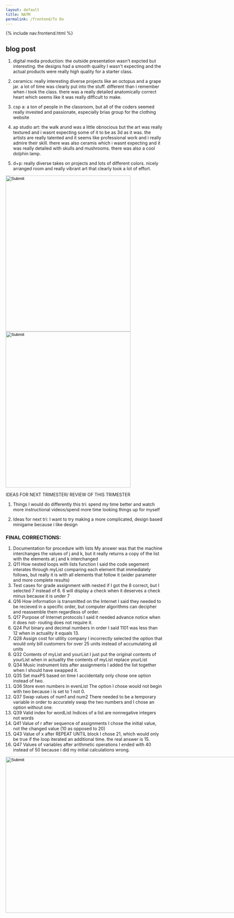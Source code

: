 ```yaml
---
layout: default
title: NATM
permalink: /frontend/To Do
---
```


{% include nav.frontend.html %}

## blog post

1. digital media production: the outside presentation wasn't expcted but interesting. the designs had a smooth quality I wasn't expecting and the actual products were really high quality for a starter class.

2. ceramics: really interesting diverse projects like an octopus and a grape jar. a lot of time was clearly put into the stuff. different than i remember when i took the class. there was a really detailed anatomically correct heart which seems like it was really difficult to make.

3. csp a: a ton of people in the classroom, but all of the coders seemed really invested and passionate, especially brias group for the clothing website

4. ap studio art: the walk arund was a little obnocious but the art was really textured and i wasnt expecting some of it to be as 3d as it was. the artists are really talented and it seems like professional work and i really admire their skill. there was also ceramis which i wasnt expecting and it was really detailed with skulls and mushrooms. there was also a cool dolphin lamp.

5. d+p: really diverse takes on projects and lots of different colors. nicely arranged room and really vibrant art that clearly took a lot of effort. 


<input name="natm" type="Image" src="{{site.baseurl}}/images/natm.jpeg"   width="400" 
     height="500" />
<input name="natm2" type="Image" src="{{site.baseurl}}/images/natm2.JPG"   width="400" 
     height="500" />

IDEAS FOR NEXT TRIMESTER/ REVIEW OF THIS TRIMESTER 

1. Things I would do differently this tri: spend my time better and watch more instructional videos/spend more time looking things up for myself

2. Ideas for next tri: I want to try making a more complicated, design based minigame because i like design

### FINAL CORRECTIONS:

1. Documentation for procedure with lists
     My answer was that the machine interchanges the values of j and k, but it really returns a copy of the list with the elements at j and k interchanged 
2. Q11 How nested loops with lists function
     I said the code segement interates through myList comparing each element that immediately follows, but really it is with all elements that follow it (wider parameter and more complete results)
3.  Test cases for grade assignment with nested if
     I got the 8 correct, but I selected 7 instead of 6. 6 will display a check when it deserves a check minus because it is under 7
4. Q16 How information is transmitted on the Internet
     I said they needed to be recieved in a specific order, but computer algorithms can decipher and reassemble them regardless of order. 
5. Q17 Purpose of Internet protocols
     I said it needed advance notice when it does not- routing does not require it. 
6. Q24 Put binary and decimal numbers in order
     I said 1101 was less than 12 when in actuality it equals 13.
7. Q28 Assign cost for utility company
     I incorrectly selected the option that would only bill customers for over 25 units instead of accumulating all units 
8. Q32 Contents of myList and yourList
     I just put the original contents of yourList when in actuality the contents of myList replace yourList
9. Q34 Music instrument lists after assignments
     I added the list together when I should have swapped it.
10. Q35 Set maxPS based on time
     I accidentally only chose one option instead of two.
11. Q36 Store even numbers in evenList
     The option I chose would not begin with two because i is set to 1 not 0.
12. Q37 Swap values of num1 and num2
     There needed to be a temporary variable in order to accurately swap the two numbers and I chose an option without one.
13. Q39 Valid index for wordList
     Indices of a list are nonnegative integers not words
14. Q41 Value of r after sequence of assignments
     I chose the initial value, not the changed value (10 as opposed to 20)
15. Q43 Value of x after REPEAT UNTIL block
     I chose 21, which would only be true if the loop iterated an additional time. the real answer is 15.
16. Q47 Values of variables after arithmetic operations
     I ended with 40 instead of 50 because i did my initial calculations wrong.

<input name="final" type="Image" src="{{site.baseurl}}/images/final.png"   width="800" 
     height="500" />
